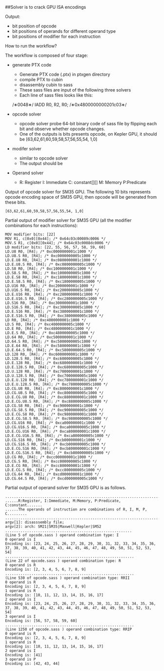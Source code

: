 ##Solver is to crack GPU ISA encodings

Output:

* bit position of opcode
* bit positions of operands for different operand type
* bit positions of modifier for each instruction

How to run the workflow?

The workflow is composed of four stage:

* generate PTX code
    * Generate PTX code (.ptx) in ptxgen directory
    * compile PTX to cubin
    * disassembly cubin to sass
    * These sass files are input of the following three solvers
    * Each line of sass files looks like this:
    
    /∗0048∗/ IADD R0, R2, R0; /∗0x4800000000201c03∗/
* opcode solver
    * opcode solver probe 64-bit binary code of sass file by flipping each bit
    and observe whether opcode changes.
    * One of the outputs is bits presents opcode, on Kepler GPU, it should be [63,62,61,60,59,58,57,56,55,54, 1,0]
    
* modifer solver
    * similar to opcode solver
    * The output should be 
* Operand solver
    * R: Register I: Immediate C: constant[][] M: Memory P:Predicate

Output of opcode solver for SM35 GPU. The following 10 bits represents opcode encoding space of SM35 GPU, then opcode will be generated from these bits.
 

    [63,62,61,60,59,58,57,56,55,54, 1,0]


Partial output of modifier solver for SM35 GPU (all the modifier combinations for each instructions):

    
	MOV modifier bits: [22]
	MOV R1, c[0x0][0x44]; /* 0x64c03c00089c0006 */
	MOV.S R1, c[0x0][0x44]; /* 0x64c03c0008dc0006 */
	LD modifier bits: [22, 55, 56, 57, 58, 59, 60]
	LD.U8 R0, [R4]; /* 0xc0000000001c1000 */
	LD.U8.S R0, [R4]; /* 0xc0000000005c1000 */
	LD.E.U8 R0, [R4]; /* 0xc0800000001c1000 */
	LD.E.U8.S R0, [R4]; /* 0xc0800000005c1000 */
	LD.S8 R0, [R4]; /* 0xc1000000001c1000 */
	LD.S8.S R0, [R4]; /* 0xc1000000005c1000 */
	LD.E.S8 R0, [R4]; /* 0xc1800000001c1000 */
	LD.E.S8.S R0, [R4]; /* 0xc1800000005c1000 */
	LD.U16 R0, [R4]; /* 0xc2000000001c1000 */
	LD.U16.S R0, [R4]; /* 0xc2000000005c1000 */
	LD.E.U16 R0, [R4]; /* 0xc2800000001c1000 */
	LD.E.U16.S R0, [R4]; /* 0xc2800000005c1000 */
	LD.S16 R0, [R4]; /* 0xc3000000001c1000 */
	LD.S16.S R0, [R4]; /* 0xc3000000005c1000 */
	LD.E.S16 R0, [R4]; /* 0xc3800000001c1000 */
	LD.E.S16.S R0, [R4]; /* 0xc3800000005c1000 */
	LD R0, [R4]; /* 0xc4000000001c1000 */
	LD.S R0, [R4]; /* 0xc4000000005c1000 */
	LD.E R0, [R4]; /* 0xc4800000001c1000 */
	LD.E.S R0, [R4]; /* 0xc4800000005c1000 */
	LD.64 R0, [R4]; /* 0xc5000000001c1000 */
	LD.64.S R0, [R4]; /* 0xc5000000005c1000 */
	LD.E.64 R0, [R4]; /* 0xc5800000001c1000 */
	LD.E.64.S R0, [R4]; /* 0xc5800000005c1000 */
	LD.128 R0, [R4]; /* 0xc6000000001c1000 */
	LD.128.S R0, [R4]; /* 0xc6000000005c1000 */
	LD.E.128 R0, [R4]; /* 0xc6800000001c1000 */
	LD.E.128.S R0, [R4]; /* 0xc6800000005c1000 */
	LD.U.128 R0, [R4]; /* 0xc7000000001c1000 */
	LD.U.128.S R0, [R4]; /* 0xc7000000005c1000 */
	LD.E.U.128 R0, [R4]; /* 0xc7800000001c1000 */
	LD.E.U.128.S R0, [R4]; /* 0xc7800000005c1000 */
	LD.CG.U8 R0, [R4]; /* 0xc8000000001c1000 */
	LD.CG.U8.S R0, [R4]; /* 0xc8000000005c1000 */
	LD.E.CG.U8 R0, [R4]; /* 0xc8800000001c1000 */
	LD.E.CG.U8.S R0, [R4]; /* 0xc8800000005c1000 */
	LD.CG.S8 R0, [R4]; /* 0xc9000000001c1000 */
	LD.CG.S8.S R0, [R4]; /* 0xc9000000005c1000 */
	LD.E.CG.S8 R0, [R4]; /* 0xc9800000001c1000 */
	LD.E.CG.S8.S R0, [R4]; /* 0xc9800000005c1000 */
	LD.CG.U16 R0, [R4]; /* 0xca000000001c1000 */
	LD.CG.U16.S R0, [R4]; /* 0xca000000005c1000 */
	LD.E.CG.U16 R0, [R4]; /* 0xca800000001c1000 */
	LD.E.CG.U16.S R0, [R4]; /* 0xca800000005c1000 */
	LD.CG.S16 R0, [R4]; /* 0xcb000000001c1000 */
	LD.CG.S16.S R0, [R4]; /* 0xcb000000005c1000 */
	LD.E.CG.S16 R0, [R4]; /* 0xcb800000001c1000 */
	LD.E.CG.S16.S R0, [R4]; /* 0xcb800000005c1000 */
	LD.CG R0, [R4]; /* 0xcc000000001c1000 */
	LD.CG.S R0, [R4]; /* 0xcc000000005c1000 */
	LD.E.CG R0, [R4]; /* 0xcc800000001c1000 */
	LD.E.CG.S R0, [R4]; /* 0xcc800000005c1000 */
	LD.CG.64 R0, [R4]; /* 0xcd000000001c1000 */
	LD.CG.64.S R0, [R4]; /* 0xcd000000005c1000 */

 
Partial output of operand solver for SM35 GPU is as follows.


    .......................................................................
    ......R:Register, I:Immediate, M:Memory, P:Predicate, C:constant.......
    ......The operands of instruction are combinations of R, I, M, P, C.........
    .......................................................................
    argv[1]: disasssembly file;
    argv[2]: arch: SM21|SM35|Maxwell|Kepler|SM52 
    .......................................................... 
    (Line 5 of opcode.sass ) operand combination type: I
    0 operand is I
    Encoding is: [23, 24, 25, 26, 27, 28, 29, 30, 31, 32, 33, 34, 35, 36, 37, 38, 39, 40, 41, 42, 43, 44, 45, 46, 47, 48, 49, 50, 51, 52, 53, 54]
    ...........................................................
    (Line 22 of opcode.sass ) operand combination type: R
    0 operand is R
    Encoding is: [2, 3, 4, 5, 6, 7, 8, 9]
    ...........................................................
    (Line 530 of opcode.sass ) operand combination type: RRII
    0 operand is R
    Encoding is: [2, 3, 4, 5, 6, 7, 8, 9]
    1 operand is R
    Encoding is: [10, 11, 12, 13, 14, 15, 16, 17]
    2 operand is I
    Encoding is: [23, 24, 25, 26, 27, 28, 29, 30, 31, 32, 33, 34, 35, 36, 37, 38, 39, 40, 41, 42, 43, 44, 45, 46, 47, 48, 49, 50, 51, 52, 53, 54]
    3 operand is I
    Encoding is: [56, 57, 58, 59, 60]
    ...........................................................
    (Line 1250 of opcode.sass ) operand combination type: RRIP
    0 operand is R
    Encoding is: [2, 3, 4, 5, 6, 7, 8, 9]
    1 operand is R
    Encoding is: [10, 11, 12, 13, 14, 15, 16, 17]
    2 operand is I
    Encoding is: [41]
    3 operand is P
    Encoding is: [42, 43, 44]


